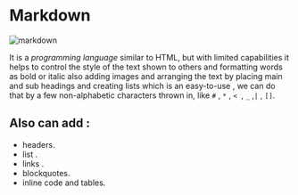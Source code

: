 # Markdown  
![markdown](https://upload.wikimedia.org/wikipedia/commons/thumb/4/48/Markdown-mark.svg/1200px-Markdown-mark.svg.png)

It is a *programming language* similar to HTML, but with limited capabilities it helps to control the style of the text shown to others and formatting words as bold or italic also adding images and arranging the text by placing main and sub headings and creating lists which is an easy-to-use , we can do that by a few non-alphabetic characters thrown in, like `#` , `*` , `< `, `_` ,`|` , `[]`.

## Also can add :
* headers.
* list .
* links .
* blockquotes. 
* inline code and tables.